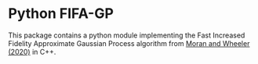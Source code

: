 # Python FIFA-GP

This package contains a python module implementing the Fast Increased Fidelity Approximate Gaussian Process algorithm from [Moran and Wheeler (2020)](https://arxiv.org/abs/2006.06537) in C++. 
